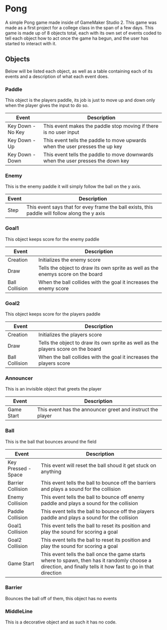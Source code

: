 # Pong
A simple Pong game made inside of GameMaker Studio 2. This game was made as a first project for a college class in the span of a few days. This game is made up of 8 objects total, each with its own set of events coded to tell each object how to act once the game ha begun, and the user has started to interact with it.

## Objects
Below will be listed each object, as well as a table containing each of its events and a description of what each event does.

### Paddle
This object is the players paddle, its job is just to move up and down only when the player gives the input to do so.

| Event | Description|
|-------|------------|
| Key Down - No Key| This event makes the paddle stop moving if there is no user input|
| Key Down - Up | This event tells the paddle to move upwards when the user presses the up key |
| Key Down - Down| This event tells the paddle to move downwards when the user presses the down key |

### Enemy
This is the enemy paddle it will simply follow the ball on the y axis.

| Event | Description |
|-------|-------|
| Step | This event says that for evey frame the ball exists, this paddle will follow along the y axis |

### Goal1
This object keeps score for the enemy paddle

| Event | Description |
|-------|-------|
| Creation | Initializes the enemy score|
| Draw | Tells the object to draw its own sprite as well as the enemys score on the board|
| Ball Collision | When the ball collides with the goal it increases the enemy score |

### Goal2
This object keeps score for the players paddle

| Event | Description |
|-------|-------|
| Creation | Initializes the players score|
| Draw | Tells the object to draw its own sprite as well as the players score on the board|
| Ball Collision | When the ball collides with the goal it increases the players score |

### Announcer
This is an invisible object that greets the player

| Event | Description |
|-------|-------|
| Game Start | This event has the announcer greet and instruct the player |

### Ball
This is the ball that bounces around the field

| Event | Description |
|-------|-------|
| Key Pressed - Space | This event will reset the ball shoud it get stuck on anything |
| Barrier Collision | This event tells the ball to bounce off the barriers and plays a sound for the collision |
| Enemy Collision | This event tells the ball to bounce off enemy paddle and plays a sound for the collision |
| Paddle Collision | This event tells the ball to bounce off the players paddle and plays a sound for the collision |
| Goal1 Collision | This event tells the ball to reset its position and play the sound for scoring a goal |
| Goal2 Collision | This event tells the ball to reset its position and play the sound for scoring a goal  |
| Game Start | This event tells the ball once the game starts where to spawn, then has it randomly choose a direction, and finally tells it how fast to go in that direction |

### Barrier
Bounces the ball off of them, this object has no events

### MiddleLine
This is a decorative object and as such it has no code.
